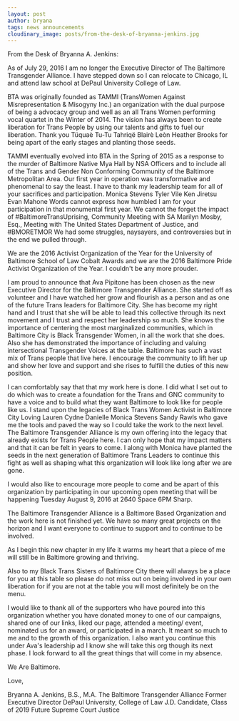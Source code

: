 ```yaml
---
layout: post
author: bryana
tags: news announcements
cloudinary_image: posts/from-the-desk-of-bryanna-jenkins.jpg
---
```


From the Desk of Bryanna A. Jenkins:

As of July 29, 2016 I am no longer the Executive Director of The Baltimore Transgender Alliance. I have stepped down so I can relocate to Chicago, IL and attend law school at DePaul University College of Law.

BTA was originally founded as TAMMI (TransWomen Against Misrepresentation & Misogyny Inc.) an organization with the dual purpose of being a advocacy group and well as an all Trans Women performing vocal quartet in the Winter of 2014. The vision has always been to create liberation for Trans People by using our talents and gifts to fuel our liberation. Thank you Tüquaè Tu-Tu Tahriqë Blairè Leòn Heather Brooks for being apart of the early stages and planting those seeds.

TAMMI eventually evolved into BTA in the Spring of 2015 as a response to the murder of Baltimore Native Mya Hall by NSA Officers and to include all of the Trans and Gender Non Conforming Community of the Baltimore Metropolitan Area. Our first year in operation was transformative and phenomenal to say the least. I have to thank my leadership team for all of your sacrifices and participation. Monica Stevens Tyler Vile Ken Jiretsu Evan Mahone Words cannot express how humbled I am for your participation in that monumental first year. We cannot the forget the impact of #BaltimoreTransUprising, Community Meeting with SA Marilyn Mosby, Esq., Meeting with The United States Department of Justice, and #BMORETMOR We had some struggles, naysayers, and controversies but in the end we pulled through.

We are the 2016 Activist Organization of the Year for the University of Baltimore School of Law Cobalt Awards and we are the 2016 Baltimore Pride Activist Organization of the Year. I couldn't be any more prouder.

I am proud to announce that Ava Pipitone has been chosen as the new Executive Director for the Baltimore Transgender Alliance. She started off as volunteer and I have watched her grow and flourish as a person and as one of the future Trans leaders for Baltimore City. She has become my right hand and I trust that she will be able to lead this collective through its next movement and I trust and respect her leadership so much. She knows the importance of centering the most marginalized communities, which in Baltimore City is Black Transgender Women, in all the work that she does. Also she has demonstrated the importance of including and valuing intersectional Transgender Voices at the table. Baltimore has such a vast mix of Trans people that live here. I encourage the community to lift her up and show her love and support and she rises to fulfill the duties of this new position.

I can comfortably say that that my work here is done. I did what I set out to do which was to create a foundation for the Trans and GNC community to have a voice and to build what they want Baltimore to look like for people like us. I stand upon the legacies of Black Trans Women Activist in Baltimore City Loving Lauren Cydne Danielle Monica Stevens Sandy Rawls who gave me the tools and paved the way so I could take the work to the next level. The Baltimore Transgender Alliance is my own offering into the legacy that already exists for Trans People here. I can only hope that my impact matters and that it can be felt in years to come. I along with Monica have planted the seeds in the next generation of Baltimore Trans Leaders to continue this fight as well as shaping what this organization will look like long after we are gone.

I would also like to encourage more people to come and be apart of this organization by participating in our upcoming open meeting that will be happening Tuesday August 9, 2016 at 2640 Space 6PM Sharp.

The Baltimore Transgender Alliance is a Baltimore Based Organization and the work here is not finished yet. We have so many great projects on the horizon and I want everyone to continue to support and to continue to be involved.

As I begin this new chapter in my life it warms my heart that a piece of me will still be in Baltimore growing and thriving.

Also to my Black Trans Sisters of Baltimore City there will always be a place for you at this table so please do not miss out on being involved in your own liberation for if you are not at the table you will most definitely be on the menu.

I would like to thank all of the supporters who have poured into this organization whether you have donated money to one of our campaigns, shared one of our links, liked our page, attended a meeting/ event, nominated us for an award, or participated in a march. It meant so much to me and to the growth of this organization. I also want you continue this under Ava's leadership ad I know she will take this org though its next phase. I look forward to all the great things that will come in my absence.

We Are Baltimore.

Love,

Bryanna A. Jenkins, B.S., M.A.
The Baltimore Transgender Alliance
Former Executive Director
DePaul University, College of Law
J.D. Candidate, Class of 2019
Future Supreme Court Justice
